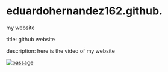 # eduardohernandez162.github.
my website

title: github website

description: here is the video of my website

[![passage]({https://f4.bcbits.com/img/a0613837456_10.jpg})](https://www.youtube.com/embed/xWstJkW-CoU} "music video ")

